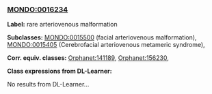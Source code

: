 
### [MONDO:0016234](http://purl.obolibrary.org/obo/MONDO_0016234)
**Label:** rare arteriovenous malformation

**Subclasses:** [MONDO:0015500](http://purl.obolibrary.org/obo/MONDO_0015500) (facial arteriovenous malformation), [MONDO:0015405](http://purl.obolibrary.org/obo/MONDO_0015405) (Cerebrofacial arteriovenous metameric syndrome), 

**Corr. equiv. classes:** [Orphanet:141189](http://www.orpha.net/ORDO/Orphanet_141189), [Orphanet:156230](http://www.orpha.net/ORDO/Orphanet_156230), 

**Class expressions from DL-Learner:**

No results from DL-Learner...




